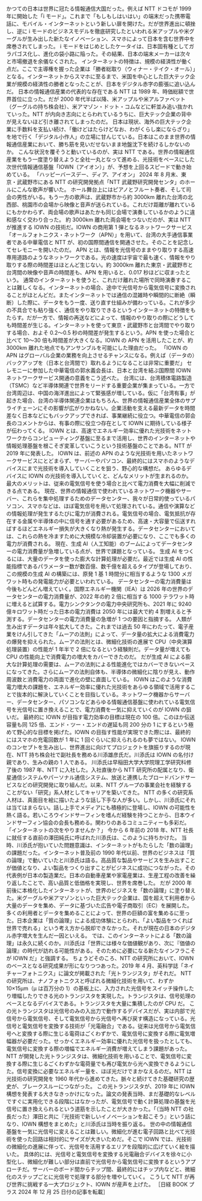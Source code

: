 ###

かつての日本は世界に冠たる情報通信大国だった。例えば NTT ドコモが 1999 年に開始した「i モード」。これまで「もしもしはいはい」の端末だった携帯電話に、モバイル・インターネットという新しい扉を開けた。だが世界進出に頓挫し、逆に i モードのビジネスモデルを徹底研究したといわれる米アップルや米グーグルが生み出した新たなイノベーション、スマホによって日本を含む世界中を席巻されてしまった。
i モードをはじめとしたケータイは、日本固有種としてガラパゴス化し、進化の袋小路に陥った。その結果、日本の端末メーカーは次々と市場撤退を余儀なくされた。
インターネットの特徴は、規模の経済性が働く点だ。ここで主導権を握った企業は「勝者総取り（ウィナー・テイク・オール）」となる。インターネットからスマホに至るまで、米国を中心とした巨大テック企業が規模の経済性の勝者となったことが、日本をデジタル赤字の膨張に追い込んだ。
日本の情報通信産業の代表的な存在である NTT は 1989 年、時価総額で世界首位に立った。だが 2000 年代半ば以降、米アップルや米アルファベット（グーグルの持ち株会社）、米アマゾン・ドット・コムなどに軒並み追い抜かれていった。NTT が内向き志向にとらわれているうちに、巨大テック企業の背中が見えないほど引き離されてしまったのだ。
日本は現状、海外の巨大テック企業に手数料を支払い続け、「働けどはたらけどなお、わがくらし楽にならざり」を地で行く「デジタル小作人」の立場に甘んじている。日本はこのまま世界の情報通信産業において、勝ち筋を見いだせないまま地盤沈下を続けるしかないのか。
こんな状況を覆そうと動いているのが、実は NTT である。世界の情報通信産業をもう一度塗り替えようと全社一丸となって進める、光技術をベースにした次世代情報通信基盤「IOWN（アイオン）」が、予想を上回るスピードで動き始めている。
「ハッピーバースデー、ディア、アイオン」
2024 年 8 月末、東京・武蔵野市にある NTT の研究開発拠点「NTT 武蔵野研究開発センタ」のホールにこんな歌声が響いた。
ホール舞台上にはピアノとフルート奏者、そして司会の男性がいる。もう一方の歌声は、武蔵野市から約 3000km 離れた台湾の北西部、桃園市の会場から映像と音声が送られている。これだけ距離が離れているにもかかわらず、両会場の歌声はあたかも同じ会場で演奏しているかのように違和感なく交わり合った。
約 3000km 離れた両会場をつないだのが、実は NTT が推進する IOWN の技術だ。IOWN の商用第 1 弾となるネットワークサービス「オールフォトニクス・ネットワーク（APN）」を用いて、台湾の大手通信事業者である中華電信と NTT が、初の国際間通信を開通させた。そのことを記念してセレモニーを開いたのだ。
APN とは、情報を光信号のままやり取りする高速専用道路のようなネットワークである。光の速度は宇宙で最も速く、情報をやり取りする際の時間差はほとんど生じない。約 3000km 離れた東京・武蔵野市と台湾間の映像や音声の時間差も、APN を用いると、0.017 秒ほどに収まったという。
通常のインターネットを使うと、これだけ離れた場所で同時演奏することは難しくなる。インターネットの場合、途中で光信号から電気信号に変換されることがほとんどだ。またインターネットでは通信の混雑時や瞬間的に断絶（瞬断）した際に、データをもう一度、送り直す仕組みが備わっている。これが多少の不具合でも粘り強く、通信をやり取りできるというインターネットの特徴をもたらす。だが一方で、情報の再送などによって、情報のやり取りの際にどうしても時間差が生じる。インターネットを使って東京・武蔵野市と台湾間でやり取りする場合、およそ 0.2〜0.5 秒の時間差が発生するという。APN を使った場合と比べて 10〜30 倍も時間差が大きくなる。IOWN の APN を活用したことが、約 3000km 離れた地点でもアンサンブルを可能にした理由だった。
「IOWN の APN はグローバル企業の業務を向上させるチャンスになる。例えば（データの）バックアップを（日本と台湾間で）取れるようになることは非常に重要だ」
セレモニーに参加した中華電信の郭水義会長は、日本と台湾を結ぶ国際間 IOWN ネットワークサービス開通の意義をこう述べた。
台湾には、台湾積体電路製造（TSMC）など半導体関連で世界をリードする重要企業が集まっている。一方で台湾周辺は、中国の海洋進出によって緊張感が増している。仮に「台湾有事」が起きた場合、台湾の半導体関連企業はもちろん、世界の情報通信産業全体のサプライチェーンにその影響が広がりかねない。企業活動を支える最新データを時間差なく日本などにもバックアップできれば、事業継続に役立つ。中華電信の郭会長のコメントからは、有事の際に役立つ存在として IOWN に期待している様子が伝わってくる。
IOWN とは、高速でエネルギー効率に優れた光技術をネットワークからコンピューティング基盤に至るまで活用し、世界のインターネットや情報処理基盤を根こそぎ変革していこうという技術基盤のことである。NTT が 2019 年に発表した。
IOWN は、前述の APN のような光技術を用いたネットワークサービスにとどまらず、サーバーやパソコン、最終的にはスマホのようなデバイスにまで光技術を導入していくことを狙う、野心的な構想だ。
あらゆるデバイスに IOWN の光技術を導入していくと、どんなメリットが生まれるのか。最大のメリットは、従来の電気信号を使う場合と比べて電力消費を大幅に削減できる点である。
現在、世界の情報通信で使われているネットワーク機器やサーバー、これらを集中処理するためのデータセンター、我々が日常的使っているパソコン、スマホなどは、ほぼ電気信号を用いて処理されている。通信や演算などの情報処理が発生するたびに電力が消費される。電気信号の場合、電気抵抗が存在する金属や半導体の中に信号を通す必要があるため、高速・大容量で伝送すればするほどエネルギー損失が大きくなり熱が発生する。データセンターにおいては、これらの熱を冷ますために大規模な冷却装置が必要になり、ここでも多くの電力が消費される。
現在、生成 AI（人工知能）のブームによってデータセンターの電力消費量が急増している点が、世界で課題となっている。
生成 AI をつくるには、大量のデータを使った膨大な計算処理が必要だ。最近では生成 AI の性能指標であるパラメーター数が数百億、数千億を超えるタイプが登場しており、この規模の生成 AI の構築には、原発 1 基 1 時間分に相当するような 1300 メガワット時もの発電能力が必要といわれている。
データセンターの電力消費量は今後もどんどん増えていく。国際エネルギー機関（IEA）は 2026 年の世界のデータセンターの電力消費量が、2022 年の約 2 倍に相当する 1000 テラワット時に増えると試算する。電力シンクタンクの電力中央研究所も、2021 年に 9240 億キロワット時だった日本の電力消費は 2050 年には最大で約 4 割増えると予測する。データセンターの電力消費量の急増が 1 つの要因と指摘する。
人類が生み出すデータは年々拡大してきた。これまでは過去 50 年にわたって、電子産業をけん引してきた「ムーアの法則」によって、データ量の拡大による消費電力の爆発を抑えられた。ムーアの法則とは、微細化技術の進展で CPU（中央演算処理装置）の性能が 1 年半で 2 倍になるという経験則だ。データ量が増えても CPU の性能向上で消費電力の増大をカバーできたのだ。
だが生成 AI による膨大な計算処理の需要は、ムーアの法則による性能進化ではカバーできないペースになってきた。さらにムーアの法則自体も、半導体の微細化に陰りが見え、動作周波数と消費電力の両面で進化の壁に直面している。
IOWN はこのような消費電力増大の課題を、エネルギー効率に優れた光技術をあらゆる領域で活用することで抜本的に解決していくことを目指している。ネットワーク機器からサーバー、データセンター、パソコンなどあらゆる情報通信基盤に使われている電気信号を光信号に置き換えることで、電力消費を一気に抑えていくのが IOWN の狙いだ。
最終的に IOWN が目指す電力効率の目標は現在の 100 倍。このほか伝送容量も同 125 倍、エンド・ツー・エンドの遅延も同 200 分の 1 にするという極めて野心的な目標を掲げた。IOWN の目指す性能が実現できた際には、最終的にはスマホの充電回数が 1 年に 1 回ぐらいに抑えられるのも夢ではない。
IOWN のコンセプトを生み出し、世界進出に向けてプロジェクトを旗振りするのが現在、NTT 持ち株会社で副社長を務める川添雄彦氏だ。川添氏は IOWN の名付け親であり、生みの親の 1 人である。
川添氏は早稲田大学大学院理工学研究科修了後の 1987 年、NTT に入社した。入社直後から NTT 研究所の配属となり、衛星通信システムやパーソナル通信システム、放送と連携したブロードバンドサービスなどの研究開発に取り組んだ。以来、NTT グループの事業会社を経験することがない「研究」系人材としてキャリアを築いてきた。
NTT の多くの研究系人材は、真面目を絵に描いたような話し下手な人が多い。しかし、川添氏にそれは当てはまらない。話し上手でメディアにも積極的に登場し、IOWN の可能性を熱く語る。若いころウインドサーフィンを嗜んだ経験を持つことから、日本ウインドサーフィン協会の会長も務める。関わりのあるコミュニティーも多彩だ。
「インターネットの次をやりませんか？」
今から 6 年前の 2018 年、NTT 社長に就任する直前の澤田純氏に呼ばれた川添氏は、このように持ちかけた。
当時、川添氏が抱いていた問題意識は、インターネットがもたらした「数の論理」の課題だった。インターネット普及前の 1990 年代以前、世界のビジネスは「質の論理」で動いていたと川添氏は語る。高品質な製品やサービスを生み出すことが価値となり、よい製品をつくり出すことがビジネスに成功につながった。その代表例が日本の製造業だ。日本の自動車産業や家電産業は、生産工程の改善を繰り返したことで、高い品質と低価格を実現し、世界を席巻した。
だが 2000 年前後に本格化したインターネットが、世界のビジネスを「数の論理」に塗り替えた。米グーグルや米アマゾンといった巨大テック企業は、国を超えて利用者から大量のデータを集め、データに基づいた広告や電子商取引（EC）を展開した。多くの利用者とデータを集めることによって、世界の巨額の富を集めるに至った。日本企業は「質の論理」による成功体験にとらわれ、「よい製品をつくれば世界で売れる」という考え方から脱却できなかった。それが現在の日本のデジタル赤字増大を生んだ一因といえる。
では、このインターネットによる「数の論理」は永久に続くのか。川添氏は「世界には様々な価値観があり、次に『価値の論理』の時代が訪れる可能性がある。そのために必要になる新たなインフラこそが IOWN だ」と強調する。
ちょうどそのころ、NTT の研究所において、IOWN のベースとなる研究成果が形になりつつあった。2019 年 4 月、英科学誌「ネイチャーフォトニクス」に論文が掲載された「光トランジスタ」がそれだ。
NTT の研究所は、ナノフォトニクスと呼ばれる微細化技術を用いて、わずか 10×15μm（μ は百万分の 1）の基板上に、入力された光信号をスイッチ操作したり増幅したりできる光のトランジスタを実現した。トランジスタは、信号処理のベースとなるデバイスである。トランジスタを大量に集積したのが CPU だ。
この光トランジスタは光信号のみの入出力で動作するデバイスだが、実は内部で光信号から電気信号、そして電気信号から光信号へ再び戻す構造になっている。光信号と電気信号を変換する技術が「光電融合」である。従来は光信号から電気信号へと変換する際に生じる電荷はごくわずかで、電気信号に変換する際に電気増幅器が必要だった。せっかくエネルギー効率に優れた光信号を扱ったとしても、電気信号に変換する際の増幅でエネルギー消費が増えてしまう課題があった。
NTT が開発した光トランジスタは、微細化技術を用いることで、電気信号に変換する際に生じるごくわずかな電荷量でも再び電気から光へ変換できるようにした。信号変換に必要なエネルギー量を、ほぼ光だけでまかなえるのだ。NTT は光技術の研究開発を 1960 年代から進めてきた。脈々と続けてきた基礎研究の歴史が、ブレークスルーにつながった。
この光トランジスタが、2019 年に IOWN 構想を発表する大きなきっかけになった。論文の発表当時、まだ基礎的なレベルですぐに実用化できる段階にはなかったが、電気信号で動く計算処理の基盤を光信号に置き換えられるという道筋を示したことが大きかった。「（当時 NTT の社長だった）澤田と共に『光技術で新しいイノベーションを起こそう』という話になり、IOWN 構想をまとめた」と川添氏は当時を振り返る。
世の中の情報通信基盤を一気に光信号に変えることは難しい。微細化が進む電子回路と比べて光技術を使った回路は相対的にサイズが大きいためだ。そこで IOWN では、光技術の微細化の進展に伴って、光信号を活用するエリアを段階的に広げていく絵を描いた。
具体的には、光信号と電気信号を変換する光電融合デバイスを徐々に小型化し、微細化が難しい部分は直前で光信号から電気信号に変換するというアプローチだ。サーバーのボード間からチップ間、最終的にはチップ内などと、微細化のステップごとに光信号で処理する部分を増やしていく。
こうして NTT が再び世界に挑戦する一大プロジェクト、IOWN が産声を上げた。
［日経 BOOK プラス 2024 年 12 月 25 日付の記事を転載］
